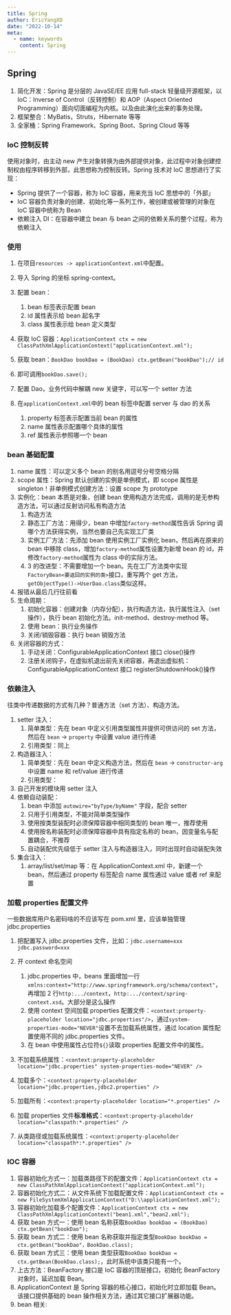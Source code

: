 ```yaml
---
title: Spring
author: EricYangXD
date: "2022-10-14"
meta:
  - name: keywords
    content: Spring
---
```


## Spring

1. 简化开发：Spring 是分层的 JavaSE/EE 应用 full-stack 轻量级开源框架，以 IoC：Inverse of Control（反转控制）和 AOP（Aspect Oriented Programming）面向切面编程为内核。以及由此演化出来的事务处理。
2. 框架整合：MyBatis，Struts，Hibernate 等等
3. 全家桶：Spring Framework、Spring Boot、Spring Cloud 等等

### IoC 控制反转

使用对象时，由主动 new 产生对象转换为由外部提供对象，此过程中对象创建控制权由程序转移到外部，此思想称为控制反转。Spring 技术对 IoC 思想进行了实现：

- Spring 提供了一个容器，称为 IoC 容器，用来充当 IoC 思想中的「外部」
- IoC 容器负责对象的创建、初始化等一系列工作，被创建或被管理的对象在 IoC 容器中统称为 Bean
- 依赖注入 DI：在容器中建立 bean 与 bean 之间的依赖关系的整个过程，称为依赖注入

### 使用

1. 在项目`resources -> applicationContext.xml`中配置。

2. 导入 Spring 的坐标 spring-context。
3. 配置 bean：

   1. bean 标签表示配置 bean
   2. id 属性表示给 bean 起名字
   3. class 属性表示给 bean 定义类型

4. 获取 IoC 容器：`ApplicationContext ctx = new ClassPathXmlApplicationContext("applicationContext.xml");`
5. 获取 bean：`BookDao bookDao = (BookDao) ctx.getBean("bookDao");// id`
6. 即可调用`bookDao.save();`
7. 配置 Dao，业务代码中解耦 new 关键字，可以写一个 setter 方法
8. 在`applicationContext.xml`中的 bean 标签中配置 server 与 dao 的关系
   1. property 标签表示配置当前 bean 的属性
   2. name 属性表示配置哪个具体的属性
   3. ref 属性表示参照哪一个 bean

### bean 基础配置

1. name 属性：可以定义多个 bean 的别名用逗号分号空格分隔
2. scope 属性：Spring 默认创建的实例是单例模式，即 scope 属性是 singleton！非单例模式创建方法：设置 scope 为 prototype
3. 实例化：bean 本质是对象，创建 bean 使用构造方法完成，调用的是无参构造方法，可以通过反射访问私有构造方法
   1. 构造方法
   2. 静态工厂方法：用得少，bean 中增加`factory-method`属性告诉 Spring 调哪个方法获得实例，当然也要自己先实现工厂类
   3. 实例工厂方法：先添加 bean 使用实例工厂实例化 bean，然后再在原来的 bean 中移除 class，增加`factory-method`属性设置为新增 bean 的 id，并修改`factory-method`属性为 class 中的实际方法。
   4. 3 的改进型：不需要增加一个 bean。先在工厂方法类中实现`FactoryBean<要返回的实例的类>`接口，重写两个 get 方法，`getObjectType()->UserDao.class`类似这样。
4. 报错从最后几行往前看
5. 生命周期：
   1. 初始化容器：创建对象（内存分配），执行构造方法，执行属性注入（set 操作），执行 bean 初始化方法。init-method、destroy-method 等。
   2. 使用 bean：执行业务操作
   3. 关闭/销毁容器：执行 bean 销毁方法
6. 关闭容器的方式：
   1. 手动关闭：ConfigurableApplicationContext 接口 close()操作
   2. 注册关闭钩子，在虚拟机退出前先关闭容器，再退出虚拟机：ConfigurableApplicationContext 接口 registerShutdownHook()操作

### 依赖注入

往类中传递数据的方式有几种？普通方法（set 方法）、构造方法。

1. setter 注入：
   1. 简单类型：先在 bean 中定义引用类型属性并提供可供访问的 set 方法，然后在 `bean` -> `property` 中设置 value 进行传递
   2. 引用类型：同上
2. 构造器注入：
   1. 简单类型：先在 bean 中定义构造方法，然后在 `bean` -> `constructor-arg` 中设置 name 和 ref/value 进行传递
   2. 引用类型：
3. 自己开发的模块用 setter 注入
4. 依赖自动装配：
   1. bean 中添加 `autowire="byType/byName"` 字段，配合 setter
   2. 只用于引用类型，不能对简单类型操作
   3. 使用按类型装配时必须保障容器中相同类型的 bean 唯一，推荐使用
   4. 使用按名称装配时必须保障容器中具有指定名称的 bean，因变量名与配置耦合，不推荐
   5. 自动装配优先级低于 setter 注入与构造器注入，同时出现时自动装配失效
5. 集合注入：
   1. array/list/set/map 等：在 ApplicationContext.xml 中，新建一个 bean，然后通过 property 标签配合 name 属性通过 value 或者 ref 来配置

### 加载 properties 配置文件

一些数据库用户名密码啥的不应该写在 pom.xml 里，应该单独管理 jdbc.properties

1. 把配置写入 jdbc.properties 文件，比如：`jdbc.username=xxx jdbc.password=xxx`
2. 开 context 命名空间

   1. jdbc.properties 中，beans 里面增加一行`xmlns:context="http://www.springframework.org/schema/context"`，再增加 2 行`http:.../context`，`http:.../context/spring-context.xsd`。大部分是这么操作
   2. 使用 context 空间加载 properties 配置文件：`<context:property-placeholder location="jdbc.properties"/>`，通过`system-properties-mode="NEVER"`设置不去加载系统属性，通过 location 属性配置使用不同的 jdbc.properties 文件。
   3. 在 bean 中使用属性占位符`${}`读取 properties 配置文件中的属性。

3. 不加载系统属性：`<context:property-placeholder location="jdbc.properties" system-properties-mode="NEVER" />`
4. 加载多个：`<context:property-placeholder location="jdbc.properties,jdbc2.properties" />`
5. 加载所有：`<context:property-placeholder location="*.properties" />`
6. 加载 properties 文件**标准格式**：`<context:property-placeholder location="classpath:*.properties" />`
7. 从类路径或加载系统属性：`<context:property-placeholder location="classpath*:*.properties" />`

### IOC 容器

1. 容器初始化方式一：加载类路径下的配置文件：`ApplicationContext ctx = new ClassPathXmlApplicationContext("applicationContext.xml");`
2. 容器初始化方式二：从文件系统下加载配置文件：`ApplicationContext ctx = new FileSystemXmlApplicationContext("D:\\applicationContext.xml");`
3. 容器初始化加载多个配置文件：`ApplicationContext ctx = new ClassPathXmlApplicationContext("bean1.xml","bean2.xml");`
4. 获取 bean 方式一：使用 bean 名称获取`BookDao bookDao = (BookDao) ctx.getBean("bookDao");`
5. 获取 bean 方式二：使用 bean 名称获取并指定类型`BookDao bookDao = ctx.getBean("bookDao"，BookDao.class);`
6. 获取 bean 方式三：使用 bean 类型获取`BookDao bookDao = ctx.getBean(BookDao.class);`，此时系统中该类只能有一个。
7. 上古方法：BeanFactory 接口是 IoC 容器的顶层接口，初始化 BeanFactory 对象时，延迟加载 Bean。
8. ApplicationContext 是 Spring 容器的核心接口，初始化时立即加载 Bean。该接口提供基础的 bean 操作相关方法，通过其它接口扩展器功能。
9. bean 相关:

```java


```
